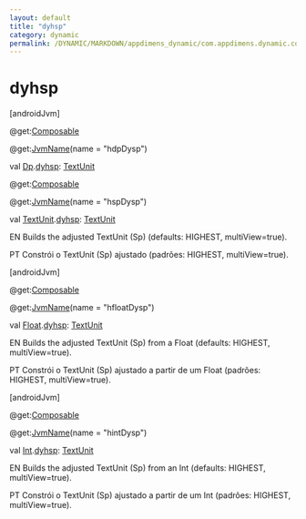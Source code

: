 ```yaml
---
layout: default
title: "dyhsp"
category: dynamic
permalink: /DYNAMIC/MARKDOWN/appdimens_dynamic/com.appdimens.dynamic.compose/-app-dimens/dyhsp.html
---
```


# dyhsp

[androidJvm]

@get:[Composable](https://developer.android.com/reference/kotlin/androidx/compose/runtime/Composable.html)

@get:[JvmName](https://kotlinlang.org/api/core/kotlin-stdlib/kotlin.jvm/-jvm-name/index.html)(name = "hdpDysp")

val [Dp](https://developer.android.com/reference/kotlin/androidx/compose/ui/unit/Dp.html).[dyhsp](dyhsp.md): [TextUnit](https://developer.android.com/reference/kotlin/androidx/compose/ui/unit/TextUnit.html)

@get:[Composable](https://developer.android.com/reference/kotlin/androidx/compose/runtime/Composable.html)

@get:[JvmName](https://kotlinlang.org/api/core/kotlin-stdlib/kotlin.jvm/-jvm-name/index.html)(name = "hspDysp")

val [TextUnit](https://developer.android.com/reference/kotlin/androidx/compose/ui/unit/TextUnit.html).[dyhsp](dyhsp.md): [TextUnit](https://developer.android.com/reference/kotlin/androidx/compose/ui/unit/TextUnit.html)

EN Builds the adjusted TextUnit (Sp) (defaults: HIGHEST, multiView=true).

PT Constrói o TextUnit (Sp) ajustado (padrões: HIGHEST, multiView=true).

[androidJvm]

@get:[Composable](https://developer.android.com/reference/kotlin/androidx/compose/runtime/Composable.html)

@get:[JvmName](https://kotlinlang.org/api/core/kotlin-stdlib/kotlin.jvm/-jvm-name/index.html)(name = "hfloatDysp")

val [Float](https://kotlinlang.org/api/core/kotlin-stdlib/kotlin/-float/index.html).[dyhsp](dyhsp.md): [TextUnit](https://developer.android.com/reference/kotlin/androidx/compose/ui/unit/TextUnit.html)

EN Builds the adjusted TextUnit (Sp) from a Float (defaults: HIGHEST, multiView=true).

PT Constrói o TextUnit (Sp) ajustado a partir de um Float (padrões: HIGHEST, multiView=true).

[androidJvm]

@get:[Composable](https://developer.android.com/reference/kotlin/androidx/compose/runtime/Composable.html)

@get:[JvmName](https://kotlinlang.org/api/core/kotlin-stdlib/kotlin.jvm/-jvm-name/index.html)(name = "hintDysp")

val [Int](https://kotlinlang.org/api/core/kotlin-stdlib/kotlin/-int/index.html).[dyhsp](dyhsp.md): [TextUnit](https://developer.android.com/reference/kotlin/androidx/compose/ui/unit/TextUnit.html)

EN Builds the adjusted TextUnit (Sp) from an Int (defaults: HIGHEST, multiView=true).

PT Constrói o TextUnit (Sp) ajustado a partir de um Int (padrões: HIGHEST, multiView=true).